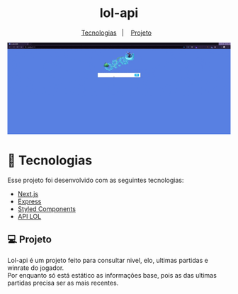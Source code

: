 <h1  align="center" > lol-api</h1>

<p align="center">
  <a href="#tecnologias">Tecnologias</a>&nbsp;&nbsp;&nbsp;|&nbsp;&nbsp;&nbsp;
  <a href="#-projeto">Projeto</a>&nbsp;&nbsp;&nbsp;
</p>

<p align="center">
<img  src="./preview.gif"/>
</p>

<h1 id="tecnologias"> 🚀 Tecnologias</h1>

Esse projeto foi desenvolvido com as seguintes tecnologias:

- [Next.js](https://nextjs.org/)
- [Express](https://expressjs.com/)
- [Styled Components](https://styled-components.com/)
- [API LOL](https://developer.riotgames.com/)

## 💻 Projeto

Lol-api é um projeto feito para consultar nivel, elo, ultimas partidas e winrate do jogador. </br>
Por enquanto só está estático as informações base, pois as das ultimas partidas precisa ser as mais recentes.
